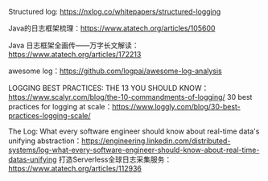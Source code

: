 Structured log: https://nxlog.co/whitepapers/structured-logging

Java的日志框架梳理：https://www.atatech.org/articles/105600

Java 日志框架全画传——万字长文解读：https://www.atatech.org/articles/172213

awesome log：https://github.com/logpai/awesome-log-analysis

LOGGING BEST PRACTICES: THE 13 YOU SHOULD KNOW：https://www.scalyr.com/blog/the-10-commandments-of-logging/
30 best practices for logging at scale：https://www.loggly.com/blog/30-best-practices-logging-scale/

The Log: What every software engineer should know about real-time data's unifying abstraction：https://engineering.linkedin.com/distributed-systems/log-what-every-software-engineer-should-know-about-real-time-datas-unifying
打造Serverless全球日志采集服务：https://www.atatech.org/articles/112936

